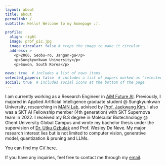 ```yaml
---
layout: about
title: about
permalink: /
subtitle: Hello! Welcome to my homepage :).

profile:
  align: right
  image: prof_pic.jpg
  image_circular: false # crops the image to make it circular
  address: >
    <p>2066, Seobu-ro, Jangan-gu</p>
    <p>Sungkyunkwan University</p>
    <p>Suwon, South Korea</p>

news: true  # includes a list of news items
selected_papers: false  # includes a list of papers marked as "selected={true}"
social: true  # includes social icons at the bottom of the page
---
```


I am currently working as a Research Engineer in [AiM Future AI](https://aimfuture.ai/ko/). Previously, I majored in Applied Artificial Intelligence graduate student @ Sungkyunkwan University, researching in [MAIN Lab](https://sites.google.com/view/skku-milab), advised by [Prof. Jaekwang Kim](https://dramatic-samba-372.notion.site/Jaekwang-KIM-b5955ec7d50f488b8ff7bd29f9148641). I also was a SKT AI Fellowship member (4th generation) with SKT Supernova team in 2022. I received my B.S degree in Molecular Biotechnology @ Ghent University Global Campus and wrote my bachelor thesis under the supervision of [Dr. Utku Ozbulak](https://www.linkedin.com/in/utkuozbulak/) and Prof. Wesley De Neve. My major research interest lies but is not limited to computer vision, generative model, quantization & pruning and LLMs. 

You can find my [CV here](https://drive.google.com/file/d/1llWa0V-eV_wTFNlXdVHqIEpd94y-APEW/view?usp=sharing). 

If you have any inquiries, feel free to contact me through my [email](mailto:donggeunko@gmail.com).
